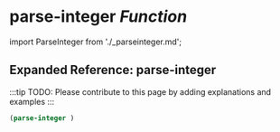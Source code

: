 # **parse-integer** *Function*

import ParseInteger from './_parseinteger.md';

<ParseInteger />

## Expanded Reference: parse-integer

:::tip
TODO: Please contribute to this page by adding explanations and examples
:::

```lisp
(parse-integer )
```
